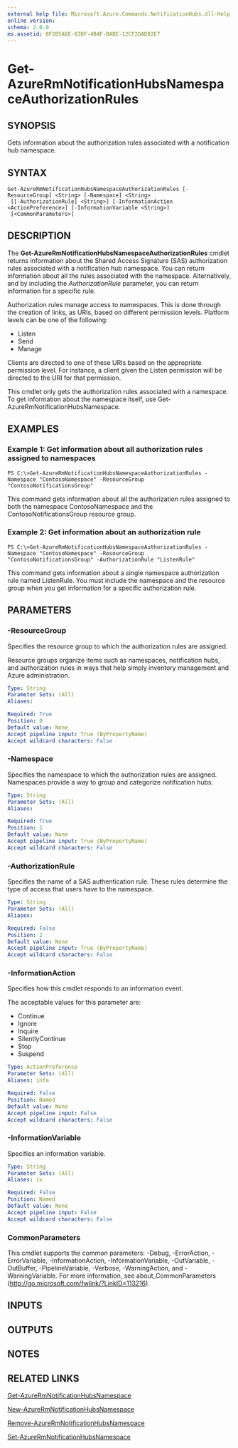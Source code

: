 ```yaml
---
external help file: Microsoft.Azure.Commands.NotificationHubs.dll-Help.xml
online version: 
schema: 2.0.0
ms.assetid: 0F2B5A6E-03DF-4B4F-BABE-12CF2DAD92E7
---
```


# Get-AzureRmNotificationHubsNamespaceAuthorizationRules

## SYNOPSIS
Gets information about the authorization rules associated with a notification hub namespace.

## SYNTAX

```
Get-AzureRmNotificationHubsNamespaceAuthorizationRules [-ResourceGroup] <String> [-Namespace] <String>
 [[-AuthorizationRule] <String>] [-InformationAction <ActionPreference>] [-InformationVariable <String>]
 [<CommonParameters>]
```

## DESCRIPTION
The **Get-AzureRmNotificationHubsNamespaceAuthorizationRules** cmdlet returns information about the Shared Access Signature (SAS) authorization rules associated with a notification hub namespace.
You can return information about all the rules associated with the namespace.
Alternatively, and by including the *AuthorizationRule* parameter, you can return information for a specific rule.

Authorization rules manage access to namespaces.
This is done through the creation of links, as URIs, based on different permission levels.
Platform levels can be one of the following: 

- Listen
- Send
- Manage

Clients are directed to one of these URIs based on the appropriate permission level.
For instance, a client given the Listen permission will be directed to the URI for that permission.

This cmdlet only gets the authorization rules associated with a namespace.
To get information about the namespace itself, use Get-AzureRmNotificationHubsNamespace.

## EXAMPLES

### Example 1: Get information about all authorization rules assigned to namespaces
```
PS C:\>Get-AzureRmNotificationHubsNamespaceAuthorizationRules -Namespace "ContosoNamespace" -ResourceGroup "ContosoNotificationsGroup"
```

This command gets information about all the authorization rules assigned to both the namespace ContosoNamespace and the ContosoNotificationsGroup resource group.

### Example 2: Get information about an authorization rule
```
PS C:\>Get-AzureRmNotificationHubsNamespaceAuthorizationRules -Namespace "ContosoNamespace" -ResourceGroup "ContosoNotificationsGroup" -AuthorizationRule "ListenRule"
```

This command gets information about a single namespace authorization rule named ListenRule.
You must include the namespace and the resource group when you get information for a specific authorization rule.

## PARAMETERS

### -ResourceGroup
Specifies the resource group to which the authorization rules are assigned.

Resource groups organize items such as namespaces, notification hubs, and authorization rules in ways that help simply inventory management and Azure administration.

```yaml
Type: String
Parameter Sets: (All)
Aliases: 

Required: True
Position: 0
Default value: None
Accept pipeline input: True (ByPropertyName)
Accept wildcard characters: False
```

### -Namespace
Specifies the namespace to which the authorization rules are assigned.
Namespaces provide a way to group and categorize notification hubs.

```yaml
Type: String
Parameter Sets: (All)
Aliases: 

Required: True
Position: 1
Default value: None
Accept pipeline input: True (ByPropertyName)
Accept wildcard characters: False
```

### -AuthorizationRule
Specifies the name of a SAS authentication rule.
These rules determine the type of access that users have to the namespace.

```yaml
Type: String
Parameter Sets: (All)
Aliases: 

Required: False
Position: 2
Default value: None
Accept pipeline input: True (ByPropertyName)
Accept wildcard characters: False
```

### -InformationAction
Specifies how this cmdlet responds to an information event.

The acceptable values for this parameter are:

- Continue
- Ignore
- Inquire
- SilentlyContinue
- Stop
- Suspend

```yaml
Type: ActionPreference
Parameter Sets: (All)
Aliases: infa

Required: False
Position: Named
Default value: None
Accept pipeline input: False
Accept wildcard characters: False
```

### -InformationVariable
Specifies an information variable.

```yaml
Type: String
Parameter Sets: (All)
Aliases: iv

Required: False
Position: Named
Default value: None
Accept pipeline input: False
Accept wildcard characters: False
```

### CommonParameters
This cmdlet supports the common parameters: -Debug, -ErrorAction, -ErrorVariable, -InformationAction, -InformationVariable, -OutVariable, -OutBuffer, -PipelineVariable, -Verbose, -WarningAction, and -WarningVariable. For more information, see about_CommonParameters (http://go.microsoft.com/fwlink/?LinkID=113216).

## INPUTS

## OUTPUTS

## NOTES

## RELATED LINKS

[Get-AzureRmNotificationHubsNamespace](./Get-AzureRmNotificationHubsNamespace.md)

[New-AzureRmNotificationHubsNamespace](./New-AzureRmNotificationHubsNamespace.md)

[Remove-AzureRmNotificationHubsNamespace](./Remove-AzureRmNotificationHubsNamespace.md)

[Set-AzureRmNotificationHubsNamespace](./Set-AzureRmNotificationHubsNamespace.md)


